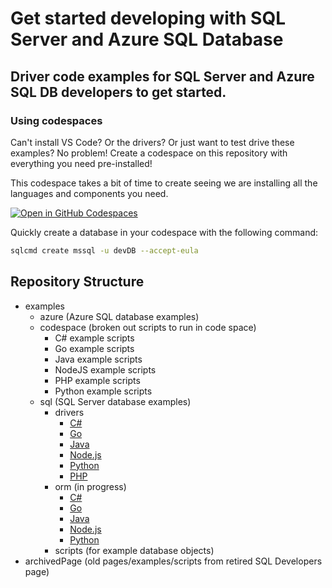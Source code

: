 # Get started developing with SQL Server and Azure SQL Database

## Driver code examples for SQL Server and Azure SQL DB developers to get started.


### Using codespaces

Can't install VS Code? Or the drivers? Or just want to test drive these examples? No problem! Create a codespace on this repository with everything you need pre-installed!

This codespace takes a bit of time to create seeing we are installing all the languages and components you need.

[![Open in GitHub Codespaces](https://github.com/codespaces/badge.svg)](https://github.com/codespaces/new?hide_repo_select=true&ref=main&skip_quickstart=true)

Quickly create a database in your codespace with the following command:

```bash
sqlcmd create mssql -u devDB --accept-eula
```

## Repository Structure

* examples
  * azure (Azure SQL database examples)
  * codespace (broken out scripts to run in code space)
    * C# example scripts
    * Go example scripts
    * Java example scripts
    * NodeJS example scripts
    * PHP example scripts
    * Python example scripts
  * sql (SQL Server database examples)
    * drivers
      * [C#](./examples/sql/drivers/csharp-driver-example.md)
      * [Go](/examples/sql/drivers/go-driver-example.md)
      * [Java](./examples/sql/drivers/java-driver-example.md)
      * [Node.js](./examples/sql/drivers/nodejs-driver-example.md)
      * [Python](./examples/sql/drivers/python-driver-example.md)
      * [PHP](./examples/sql/drivers/php-driver-example.md)
    * orm (in progress)
      * [C#](./examples/sql/orm/csharp-orm-example.md)
      * [Go](/examples/sql/orm/go-orm-example.md)
      * [Java](./examples/sql/orm/java-orm-example.md)
      * [Node.js](./examples/sql/orm/nodejs-orm-example.md)
      * [Python](./examples/sql/orm/python-orm-example.md)
    * scripts (for example database objects)
* archivedPage (old pages/examples/scripts from retired SQL Developers page)
